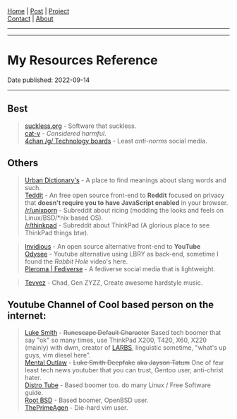 <nav>
<a href="../index.html">Home</a>
|
<a href="../post.html">Post</a>
|
<a href="../project.html">Project</a>
<nav class="div-right">
<a href="../contact.html">Contact</a>
|
<a href="../about.html">About</a>
</nav>
</nav>
</header>
<hr><hr>
<main>
<!-- Your Content Start After This Line -->


# My Resources Reference

Date published: 2022-09-14

---

## Best  
> [suckless.org](https://suckless.org) - Software that suckless.  
> [cat-v](http://harmful.cat-v.org/software/) - *Considered harmful*.  
> [4chan /g/ Technology boards](https://boards.4channel.org/g/) - Least *anti-norms* social media.  

## Others  
> [Urban Dictionary's](https://www.urbandictionary.com/) - A place to find meanings about slang words and such.  
> [Teddit](https://teddit.net/) - An free open source front-end to **Reddit** focused on privacy that **doesn't require you to have JavaScript enabled** in your browser.  
 > [/r/unixporn](https://teddit.net/r/unixporn) - Subreddit about ricing (modding the looks and feels on Linux/BSD/*nix based OS).  
 > [/r/thinkpad](https://teddit.net/r/thinkpad) - Subreddit about ThinkPad (A glorious place to see ThinkPad things btw).  


> [Invidious](https://invidious.sethforprivacy.com/) - An open source alternative front-end to **YouTube**  
> [Odysee](https://odysee.com/) - Youtube alternative using LBRY as back-end, sometime I found the *Rabbit Hole* video's here.  
> [Pleroma | Fediverse](https://stereophonic.space/) - A fediverse social media that is lightweight.  

> [Tevvez](https://www.youtube.com/c/esteevteev) - Chad, Gen ZYZZ, Create awesome hardstyle music.  

## Youtube Channel of Cool based person on the internet:

> [Luke Smith](https://www.youtube.com/c/LukeSmithxyz/) - <s>Runescape Default Character</s> Based tech boomer that say "ok" so many times, use ThinkPad X200, T420, X60, X220 (mainly) with dwm, creator of [LARBS](https://github.com/LukeSmithxyz/LARBS), linguistic sometime, "what's up guys, vim diesel here".  
> [Mental Outlaw](https://www.youtube.com/c/MentalOutlaw/) - <s>Luke Smith Deepfake</s> <s>aka Jayson Tatum</s> One of few least tech news youtuber that you can trust, Gentoo user, anti-christ hater.  
> [Distro Tube](https://www.youtube.com/c/DistroTube) - Based boomer too. do many Linux / Free Software guide.  
> [Root BSD](https://www.youtube.com/channel/UCbpe1SYzZKG4RswEnxxSRZQ) - Based boomer, OpenBSD user.  
> [ThePrimeAgen](https://www.youtube.com/c/ThePrimeagen) - Die-hard vim user.  
